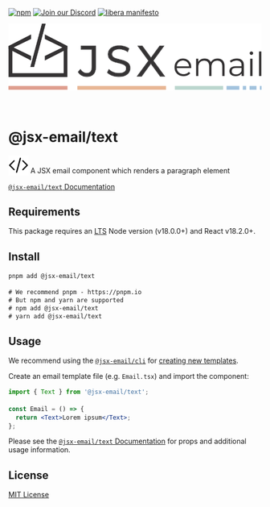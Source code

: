 [npm]: https://img.shields.io/npm/v/@jsx-email/text
[npm-url]: https://www.npmjs.com/package/@jsx-email/text

[![npm][npm]][npm-url]
[![Join our Discord](https://img.shields.io/badge/join_our-Discord-5a64ea)](https://discord.gg/FywZN57mTg)
[![libera manifesto](https://img.shields.io/badge/libera-manifesto-lightgrey.svg)](https://liberamanifesto.com)

<div align="center">
	<img src="https://raw.githubusercontent.com/shellscape/jsx-email/main/assets/npm-header.svg" alt="JSX email"><br/><br/>
</div><br>

# @jsx-email/text

<div>
  <img src="https://raw.githubusercontent.com/shellscape/jsx-email/main/assets/brackets.svg" alt="JSX email" valign="sub">
  A JSX email component which renders a paragraph element
<div>

[`@jsx-email/text` Documentation](https://jsx.email/docs/components/text)

## Requirements

This package requires an [LTS](https://github.com/nodejs/Release) Node version (v18.0.0+) and React v18.2.0+.

## Install

```shell
pnpm add @jsx-email/text

# We recommend pnpm - https://pnpm.io
# But npm and yarn are supported
# npm add @jsx-email/text
# yarn add @jsx-email/text
```

## Usage

We recommend using the [`@jsx-email/cli`](../cli) for [creating new templates](https://jsx.email/docs/quick-start#create-a-template).

Create an email template file (e.g. `Email.tsx`) and import the component:

```jsx
import { Text } from '@jsx-email/text';

const Email = () => {
  return <Text>Lorem ipsum</Text>;
};
```

Please see the [`@jsx-email/text` Documentation](https://jsx.email/docs/components/text) for props and additional usage information.

## License

[MIT License](./LICENSE.md)
